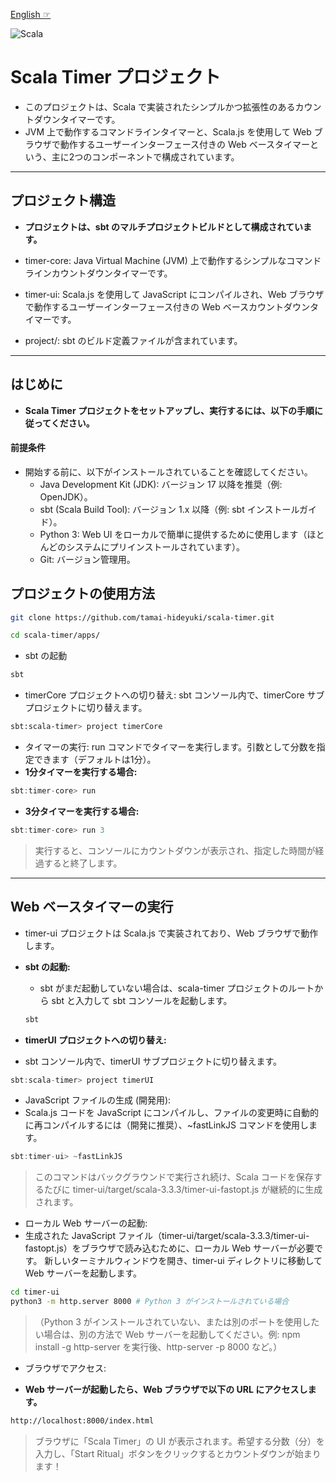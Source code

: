 [English ☞](./docs/README.en.md)

![Scala](https://img.shields.io/badge/Scala-3.3.3-red?style=flat-square&logo=scala&logoColor=white)


# Scala Timer プロジェクト

- このプロジェクトは、Scala で実装されたシンプルかつ拡張性のあるカウントダウンタイマーです。
- JVM 上で動作するコマンドラインタイマーと、Scala.js を使用して Web ブラウザで動作するユーザーインターフェース付きの Web ベースタイマーという、主に2つのコンポーネントで構成されています。

---

## プロジェクト構造

- **プロジェクトは、sbt のマルチプロジェクトビルドとして構成されています。**

- timer-core: Java Virtual Machine (JVM) 上で動作するシンプルなコマンドラインカウントダウンタイマーです。
- timer-ui: Scala.js を使用して JavaScript にコンパイルされ、Web ブラウザで動作するユーザーインターフェース付きの Web ベースカウントダウンタイマーです。
- project/: sbt のビルド定義ファイルが含まれています。

---

## はじめに

- **Scala Timer プロジェクトをセットアップし、実行するには、以下の手順に従ってください。**

#### 前提条件

- 開始する前に、以下がインストールされていることを確認してください。
  - Java Development Kit (JDK): バージョン 17 以降を推奨（例: OpenJDK）。
  - sbt (Scala Build Tool): バージョン 1.x 以降（例: sbt インストールガイド）。
  - Python 3: Web UI をローカルで簡単に提供するために使用します（ほとんどのシステムにプリインストールされています）。
  - Git: バージョン管理用。


##  プロジェクトの使用方法

```bash
git clone https://github.com/tamai-hideyuki/scala-timer.git

cd scala-timer/apps/
```

- sbt の起動

```bash
sbt
```

- timerCore プロジェクトへの切り替え: sbt コンソール内で、timerCore サブプロジェクトに切り替えます。

```bash
sbt:scala-timer> project timerCore
```

- タイマーの実行: run コマンドでタイマーを実行します。引数として分数を指定できます（デフォルトは1分）。
- **1分タイマーを実行する場合:**
```Scala
sbt:timer-core> run
```
- **3分タイマーを実行する場合:**
```Scala
sbt:timer-core> run 3
```
>実行すると、コンソールにカウントダウンが表示され、指定した時間が経過すると終了します。


---

## Web ベースタイマーの実行

- timer-ui プロジェクトは Scala.js で実装されており、Web ブラウザで動作します。

- **sbt の起動:**
  - sbt がまだ起動していない場合は、scala-timer プロジェクトのルートから sbt と入力して sbt コンソールを起動します。
   ```bash
   sbt
   ```
- **timerUI プロジェクトへの切り替え:**
- sbt コンソール内で、timerUI サブプロジェクトに切り替えます。
```Scala
sbt:scala-timer> project timerUI
```

- JavaScript ファイルの生成 (開発用):
- Scala.js コードを JavaScript にコンパイルし、ファイルの変更時に自動的に再コンパイルするには（開発に推奨）、~fastLinkJS コマンドを使用します。

```Scala
sbt:timer-ui> ~fastLinkJS
```
>このコマンドはバックグラウンドで実行され続け、Scala コードを保存するたびに timer-ui/target/scala-3.3.3/timer-ui-fastopt.js が継続的に生成されます。

- ローカル Web サーバーの起動:
- 生成された JavaScript ファイル（timer-ui/target/scala-3.3.3/timer-ui-fastopt.js）をブラウザで読み込むために、ローカル Web サーバーが必要です。
新しいターミナルウィンドウを開き、timer-ui ディレクトリに移動して Web サーバーを起動します。

```bash
cd timer-ui
python3 -m http.server 8000 # Python 3 がインストールされている場合
```
>（Python 3 がインストールされていない、または別のポートを使用したい場合は、別の方法で Web サーバーを起動してください。例: npm install -g http-server を実行後、http-server -p 8000 など。）

- ブラウザでアクセス:

- **Web サーバーが起動したら、Web ブラウザで以下の URL にアクセスします。**
```bash
http://localhost:8000/index.html
```

>ブラウザに「Scala Timer」の UI が表示されます。希望する分数（分）を入力し、「Start Ritual」ボタンをクリックするとカウントダウンが始まります！








 




